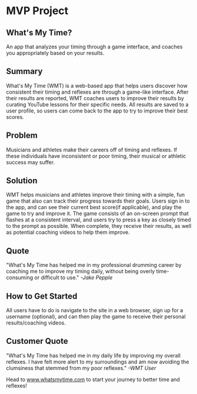 # MVP Project #

<!-- 
> This material was originally posted [here](http://www.quora.com/What-is-Amazons-approach-to-product-development-and-product-management). It is reproduced here for posterities sake.

There is an approach called "working backwards" that is widely used at Amazon. They work backwards from the customer, rather than starting with an idea for a product and trying to bolt customers onto it. While working backwards can be applied to any specific product decision, using this approach is especially important when developing new products or features.

For new initiatives a product manager typically starts by writing an internal press release announcing the finished product. The target audience for the press release is the new/updated product's customers, which can be retail customers or internal users of a tool or technology. Internal press releases are centered around the customer problem, how current solutions (internal or external) fail, and how the new product will blow away existing solutions.

If the benefits listed don't sound very interesting or exciting to customers, then perhaps they're not (and shouldn't be built). Instead, the product manager should keep iterating on the press release until they've come up with benefits that actually sound like benefits. Iterating on a press release is a lot less expensive than iterating on the product itself (and quicker!).

If the press release is more than a page and a half, it is probably too long. Keep it simple. 3-4 sentences for most paragraphs. Cut out the fat. Don't make it into a spec. You can accompany the press release with a FAQ that answers all of the other business or execution questions so the press release can stay focused on what the customer gets. My rule of thumb is that if the press release is hard to write, then the product is probably going to suck. Keep working at it until the outline for each paragraph flows. 

Oh, and I also like to write press-releases in what I call "Oprah-speak" for mainstream consumer products. Imagine you're sitting on Oprah's couch and have just explained the product to her, and then you listen as she explains it to her audience. That's "Oprah-speak", not "Geek-speak".

Once the project moves into development, the press release can be used as a touchstone; a guiding light. The product team can ask themselves, "Are we building what is in the press release?" If they find they're spending time building things that aren't in the press release (overbuilding), they need to ask themselves why. This keeps product development focused on achieving the customer benefits and not building extraneous stuff that takes longer to build, takes resources to maintain, and doesn't provide real customer benefit (at least not enough to warrant inclusion in the press release).
 -->
 
## What's My Time? ##
  <!-- > Name the product in a way the reader (i.e. your target customers) will understand.

  Introducing "What's My Time?" -->

<!-- ## Sub-Heading ##
  > Describe who the market for the product is and what benefit they get. One sentence only underneath the title. -->

  An app that analyzes your timing through a game interface, and coaches you appropriately based on your results.

## Summary ##
  <!-- > Give a summary of the product and the benefit. Assume the reader will not read anything else so make this paragraph good. -->

  What's My Time (WMT) is a web-based app that helps users discover how consistent their timing and reflexes are through a game-like interface. After their results are reported, WMT coaches users to improve their results by curating YouTube lessons for their specific needs.  All results are saved to a user profile, so users can come back to the app to try to improve their best scores.  

## Problem ##
  <!-- > Describe the problem your product solves. -->

  Musicians and athletes make their careers off of timing and reflexes. If these individuals have inconsistent or poor timing, their musical or athletic success may suffer. 

## Solution ##
  <!-- > Describe how your product elegantly solves the problem. -->

  WMT helps musicians and athletes improve their timing with a simple, fun game that also can track their progress towards their goals. Users sign in to the app, and can see their current best score(if applicable), and play the game to try and improve it. The game consists of an on-screen prompt that flashes at a consistent interval, and users try to press a key as closely timed to the prompt as possible. When complete, they receive their results, as well as potential coaching videos to help them improve.

## Quote ##
  <!-- > A quote from a spokesperson in your company. -->

  "What's My Time has helped me in my professional drumming career by coaching me to improve my timing daily, without being overly time-consuming or difficult to use." <i>-Jake Pepple</i>

## How to Get Started ##
  <!-- > Describe how easy it is to get started. -->

  All users have to do is navigate to the site in a web browser, sign up for a username (optional), and can then play the game to receive their personal results/coaching videos. 

## Customer Quote ##
  <!-- > Provide a quote from a hypothetical customer that describes how they experienced the benefit. -->

  "What's My Time has helped me in my daily life by improving my overall reflexes. I have felt more alert to my surroundings and am now avoiding the clumsiness that stemmed from my poor reflexes." <i>-WMT User</i>
<!-- ## Closing and Call to Action ##
  > Wrap it up and give pointers where the reader should go next. -->

  Head to www.whatsmytime.com to start your journey to better time and reflexes!
